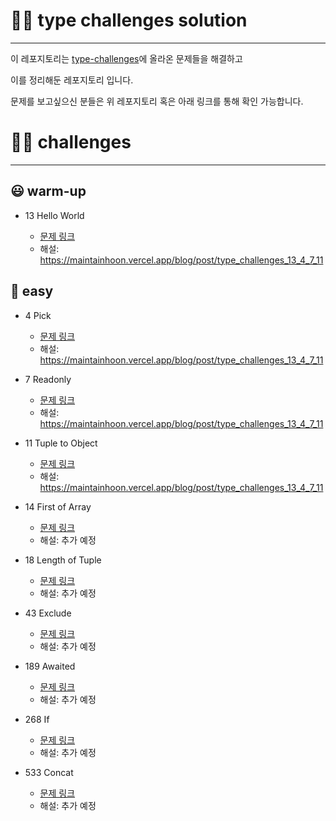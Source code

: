 # ✍🏻 type challenges solution

---

이 레포지토리는 [type-challenges](https://github.com/type-challenges/type-challenges)에 올라온 문제들을 해결하고

이를 정리해둔 레포지토리 입니다.

문제를 보고싶으신 분들은 위 레포지토리 혹은 아래 링크를 통해 확인 가능합니다.

# 🙌🏻 challenges

---

## 😃 warm-up

- 13 Hello World

  - [문제 링크](https://github.com/type-challenges/type-challenges/blob/main/questions/00013-warm-hello-world/README.ko.md)
  - 해설: https://maintainhoon.vercel.app/blog/post/type_challenges_13_4_7_11

## 🤔 easy

- 4 Pick

  - [문제 링크](https://github.com/type-challenges/type-challenges/blob/main/questions/00004-easy-pick/README.ko.md)
  - 해설: https://maintainhoon.vercel.app/blog/post/type_challenges_13_4_7_11

- 7 Readonly

  - [문제 링크](https://github.com/type-challenges/type-challenges/blob/main/questions/00007-easy-readonly/README.ko.md)
  - 해설: https://maintainhoon.vercel.app/blog/post/type_challenges_13_4_7_11

- 11 Tuple to Object

  - [문제 링크](https://github.com/type-challenges/type-challenges/blob/main/questions/00011-easy-tuple-to-object/README.ko.md)
  - 해설: https://maintainhoon.vercel.app/blog/post/type_challenges_13_4_7_11

- 14 First of Array

  - [문제 링크](https://github.com/type-challenges/type-challenges/blob/main/questions/00014-easy-first/README.ko.md)
  - 해설: 추가 예정

- 18 Length of Tuple

  - [문제 링크](https://github.com/type-challenges/type-challenges/blob/main/questions/00018-easy-tuple-length/README.ko.md)
  - 해설: 추가 예정

- 43 Exclude

  - [문제 링크](https://github.com/type-challenges/type-challenges/blob/main/questions/00043-easy-exclude/README.ko.md)
  - 해설: 추가 예정

- 189 Awaited

  - [문제 링크](https://github.com/type-challenges/type-challenges/blob/main/questions/00189-easy-awaited/README.ko.md)
  - 해설: 추가 예정

- 268 If

  - [문제 링크](https://github.com/type-challenges/type-challenges/blob/main/questions/00268-easy-if/README.ko.md)
  - 해설: 추가 예정

- 533 Concat

  - [문제 링크](https://github.com/type-challenges/type-challenges/blob/main/questions/00533-easy-concat/README.ko.md)
  - 해설: 추가 예정
